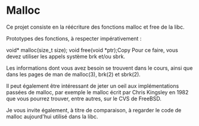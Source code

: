 # Malloc


Ce projet consiste en la réécriture des fonctions malloc et free de la libc.

Prototypes des fonctions, à respecter impérativement :

void*   malloc(size_t size);
void    free(void *ptr);Copy
Pour ce faire, vous devez utiliser les appels système brk et/ou sbrk.

Les informations dont vous avez besoin se trouvent dans le cours, ainsi que dans les pages de man de malloc(3), brk(2) et sbrk(2).

Il peut également être intéressant de jeter un oeil aux implémentations passées de malloc, par exemple le malloc écrit par Chris Kingsley en 1982 que vous pourrez trouver, entre autres, sur le CVS de FreeBSD.

Je vous invite également, à titre de comparaison, à regarder le code de malloc aujourd'hui utilisé dans la libc.

